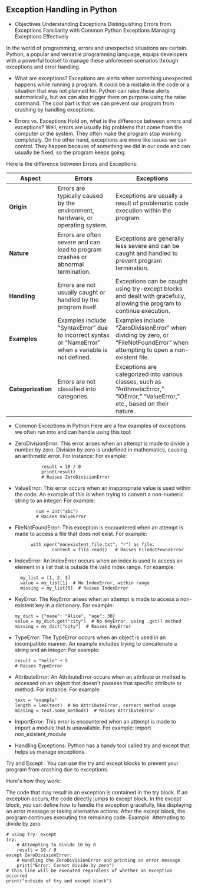 ## Exception Handling in Python

- Objectives
Understanding Exceptions
Distinguishing Errors from Exceptions
Familiarity with Common Python Exceptions
Managing Exceptions Effectively

In the world of programming, errors and unexpected situations are certain. Python, a popular and versatile programming language, equips developers with a powerful toolset to manage these unforeseen scenarios through exceptions and error handling.

- What are exceptions?
Exceptions are alerts when something unexpected happens while running a program. It could be a mistake in the code or a situation that was not planned for. Python can raise these alerts automatically, but we can also trigger them on purpose using the raise command. The cool part is that we can prevent our program from crashing by handling exceptions.

- Errors vs. Exceptions
Hold on, what is the difference between errors and exceptions? Well, errors are usually big problems that come from the computer or the system. They often make the program stop working completely. On the other hand, exceptions are more like issues we can control. They happen because of something we did in our code and can usually be fixed, so the program keeps going.

Here is the difference between Errors and Exceptions:

| Aspect          | Errors                                                                 | Exceptions                                                           |
|-----------------|------------------------------------------------------------------------|----------------------------------------------------------------------|
| **Origin**      | Errors are typically caused by the environment, hardware, or operating system. | Exceptions are usually a result of problematic code execution within the program. |
| **Nature**      | Errors are often severe and can lead to program crashes or abnormal termination. | Exceptions are generally less severe and can be caught and handled to prevent program termination. |
| **Handling**    | Errors are not usually caught or handled by the program itself.       | Exceptions can be caught using try-except blocks and dealt with gracefully, allowing the program to continue execution. |
| **Examples**    | Examples include “SyntaxError” due to incorrect syntax or “NameError” when a variable is not defined. | Examples include “ZeroDivisionError” when dividing by zero, or “FileNotFoundError” when attempting to open a non-existent file. |
| **Categorization** | Errors are not classified into categories.                         | Exceptions are categorized into various classes, such as “ArithmeticError,” “IOError,” “ValueError,” etc., based on their nature. |


- Common Exceptions in Python
Here are a few examples of exceptions we often run into and can handle using this tool:
- ZeroDivisionError: This error arises when an attempt is made to divide a number by zero. Division by zero is undefined in mathematics, causing an arithmetic error. For instance:
For example:

                result = 10 / 0 
                print(result)
                # Raises ZeroDivisionError

- ValueError: This error occurs when an inappropriate value is used within the code. An example of this is when trying to convert a non-numeric string to an integer:
For example:

              num = int("abc")
              # Raises ValueError

- FileNotFoundError: This exception is encountered when an attempt is made to access a file that does not exist.
For example:
  
            with open("nonexistent_file.txt", "r") as file:
                    content = file.read()   # Raises FileNotFoundError
  
- IndexError: An IndexError occurs when an index is used to access an element in a list that is outside the valid index range.
For example:

        my_list = [1, 2, 3]
        value = my_list[1]  # No IndexError, within range
        missing = my_list[5]  # Raises IndexError

- KeyError: The KeyError arises when an attempt is made to access a non-existent key in a dictionary.
For example:

      my_dict = {"name": "Alice", "age": 30}
      value = my_dict.get("city")  # No KeyError, using .get() method
      missing = my_dict["city"]  # Raises KeyError

- TypeError: The TypeError occurs when an object is used in an incompatible manner. An example includes trying to concatenate a string and an integer:
For example:

      result = "hello" + 5   
      # Raises TypeError

- AttributeError: An AttributeError occurs when an attribute or method is accessed on an object that doesn't possess that specific attribute or method. For instance:
For example:

      text = "example"
      length = len(text)  # No AttributeError, correct method usage
      missing = text.some_method()  # Raises AttributeError

- ImportError: This error is encountered when an attempt is made to import a module that is unavailable. For example: import non_existent_module

- Handling Exceptions:
Python has a handy tool called try and except that helps us manage exceptions.

Try and Except : You can use the try and except blocks to prevent your program from crashing due to exceptions.

Here's how they work:

The code that may result in an exception is contained in the try block.
If an exception occurs, the code directly jumps to except block.
In the except block, you can define how to handle the exception gracefully, like displaying an error message or taking alternative actions.
After the except block, the program continues executing the remaining code.
Example: Attempting to divide by zero 

    # using Try- except 
    try:
        # Attempting to divide 10 by 0
        result = 10 / 0
    except ZeroDivisionError:
        # Handling the ZeroDivisionError and printing an error message
        print("Error: Cannot divide by zero")
    # This line will be executed regardless of whether an exception occurred
    print("outside of try and except block")

